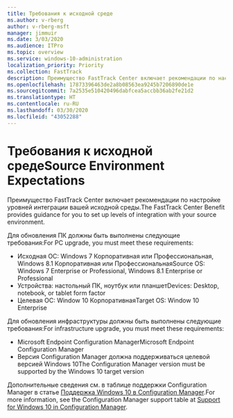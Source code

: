 ```yaml
---
title: Требования к исходной среде
ms.author: v-rberg
author: v-rberg-msft
manager: jimmuir
ms.date: 3/03/2020
ms.audience: ITPro
ms.topic: overview
ms.service: windows-10-administration
localization_priority: Priority
ms.collection: FastTrack
description: Преимущество FastTrack Center включает рекомендации по настройке уровней интеграции вашей исходной среды для развертывания Windows 10.
ms.openlocfilehash: 17873396463de2a8b08563ea9245b7206890de1e
ms.sourcegitcommit: 7a2535e510420496dabfcea5accbb36ab2fe21d2
ms.translationtype: HT
ms.contentlocale: ru-RU
ms.lasthandoff: 03/30/2020
ms.locfileid: "43052288"
---
```

# <a name="source-environment-expectations"></a><span data-ttu-id="60260-103">Требования к исходной среде</span><span class="sxs-lookup"><span data-stu-id="60260-103">Source Environment Expectations</span></span>

<span data-ttu-id="60260-104">Преимущество FastTrack Center включает рекомендации по настройке уровней интеграции вашей исходной среды.</span><span class="sxs-lookup"><span data-stu-id="60260-104">The FastTrack Center Benefit provides guidance for you to set up levels of integration with your source environment.</span></span>
  
<span data-ttu-id="60260-105">Для обновления ПК должны быть выполнены следующие требования:</span><span class="sxs-lookup"><span data-stu-id="60260-105">For PC upgrade, you must meet these requirements:</span></span>

- <span data-ttu-id="60260-106">Исходная ОС: Windows 7 Корпоративная или Профессиональная, Windows 8.1 Корпоративная или Профессиональная</span><span class="sxs-lookup"><span data-stu-id="60260-106">Source OS: Windows 7 Enterprise or Professional, Windows 8.1 Enterprise or Professional</span></span>
- <span data-ttu-id="60260-107">Устройства: настольный ПК, ноутбук или планшет</span><span class="sxs-lookup"><span data-stu-id="60260-107">Devices: Desktop, notebook, or tablet form factor</span></span>
- <span data-ttu-id="60260-108">Целевая ОС: Window 10 Корпоративная</span><span class="sxs-lookup"><span data-stu-id="60260-108">Target OS: Window 10 Enterprise</span></span>

<span data-ttu-id="60260-109">Для обновления инфраструктуры должны быть выполнены следующие требования:</span><span class="sxs-lookup"><span data-stu-id="60260-109">For infrastructure upgrade, you must meet these requirements:</span></span>   

- <span data-ttu-id="60260-110">Microsoft Endpoint Configuration Manager</span><span class="sxs-lookup"><span data-stu-id="60260-110">Microsoft Endpoint Configuration Manager</span></span>  
- <span data-ttu-id="60260-111">Версия Configuration Manager должна поддерживаться целевой версией Windows 10</span><span class="sxs-lookup"><span data-stu-id="60260-111">The Configuration Manager version must be supported by the Windows 10 target version</span></span>

<span data-ttu-id="60260-112">Дополнительные сведения см. в таблице поддержки Configuration Manager в статье [Поддержка Windows 10 в Configuration Manager](https://docs.microsoft.com/sccm/core/plan-design/configs/support-for-windows-10).</span><span class="sxs-lookup"><span data-stu-id="60260-112">For more information, see the Configuration Manager support table at [Support for Windows 10 in Configuration Manager](https://docs.microsoft.com/sccm/core/plan-design/configs/support-for-windows-10).</span></span>
  